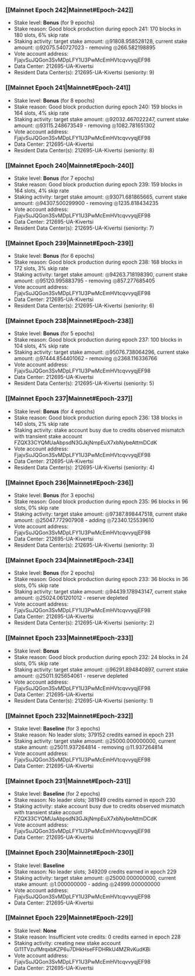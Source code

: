 ### [[Mainnet Epoch 242|Mainnet#Epoch-242]]
* Stake level: **Bonus** (for 9 epochs)
* Stake reason: Good block production during epoch 241: 170 blocks in 180 slots, 6% skip rate
* Staking activity: target stake amount: ◎91808.958528128, current stake amount: ◎92075.540727023 - removing ◎266.582198895
* Vote account address: FjajvSuJQGon3SvMDpLFY1U3PwMcEmHVtcqvvyqjEF98
* Data Center: 212695-UA-Kivertsi
* Resident Data Center(s): 212695-UA-Kivertsi (seniority: 9)
### [[Mainnet Epoch 241|Mainnet#Epoch-241]]
* Stake level: **Bonus** (for 8 epochs)
* Stake reason: Good block production during epoch 240: 159 blocks in 164 slots, 4% skip rate
* Staking activity: target stake amount: ◎92032.467022247, current stake amount: ◎93115.248673549 - removing ◎1082.781651302
* Vote account address: FjajvSuJQGon3SvMDpLFY1U3PwMcEmHVtcqvvyqjEF98
* Data Center: 212695-UA-Kivertsi
* Resident Data Center(s): 212695-UA-Kivertsi (seniority: 8)
### [[Mainnet Epoch 240|Mainnet#Epoch-240]]
* Stake level: **Bonus** (for 7 epochs)
* Stake reason: Good block production during epoch 239: 159 blocks in 164 slots, 4% skip rate
* Staking activity: target stake amount: ◎93071.681865665, current stake amount: ◎94307.500299900 - removing ◎1235.818434235
* Vote account address: FjajvSuJQGon3SvMDpLFY1U3PwMcEmHVtcqvvyqjEF98
* Data Center: 212695-UA-Kivertsi
* Resident Data Center(s): 212695-UA-Kivertsi (seniority: 7)
### [[Mainnet Epoch 239|Mainnet#Epoch-239]]
* Stake level: **Bonus** (for 6 epochs)
* Stake reason: Good block production during epoch 238: 168 blocks in 172 slots, 3% skip rate
* Staking activity: target stake amount: ◎94263.718198390, current stake amount: ◎95120.995883795 - removing ◎857.277685405
* Vote account address: FjajvSuJQGon3SvMDpLFY1U3PwMcEmHVtcqvvyqjEF98
* Data Center: 212695-UA-Kivertsi
* Resident Data Center(s): 212695-UA-Kivertsi (seniority: 6)
### [[Mainnet Epoch 238|Mainnet#Epoch-238]]
* Stake level: **Bonus** (for 5 epochs)
* Stake reason: Good block production during epoch 237: 100 blocks in 104 slots, 4% skip rate
* Staking activity: target stake amount: ◎95076.738064296, current stake amount: ◎97444.854401062 - removing ◎2368.116336766
* Vote account address: FjajvSuJQGon3SvMDpLFY1U3PwMcEmHVtcqvvyqjEF98
* Data Center: 212695-UA-Kivertsi
* Resident Data Center(s): 212695-UA-Kivertsi (seniority: 5)
### [[Mainnet Epoch 237|Mainnet#Epoch-237]]
* Stake level: **Bonus** (for 4 epochs)
* Stake reason: Good block production during epoch 236: 138 blocks in 140 slots, 2% skip rate
* Staking activity: stake account busy due to credits observed mismatch with transient stake account FZQX33CYQMUaAbpsdN3GJkjNmpEuX7xbNybeAttmDCdK
* Vote account address: FjajvSuJQGon3SvMDpLFY1U3PwMcEmHVtcqvvyqjEF98
* Data Center: 212695-UA-Kivertsi
* Resident Data Center(s): 212695-UA-Kivertsi (seniority: 4)
### [[Mainnet Epoch 236|Mainnet#Epoch-236]]
* Stake level: **Bonus** (for 3 epochs)
* Stake reason: Good block production during epoch 235: 96 blocks in 96 slots, 0% skip rate
* Staking activity: target stake amount: ◎97387.898447518, current stake amount: ◎25047.772907908 - adding ◎72340.125539610
* Vote account address: FjajvSuJQGon3SvMDpLFY1U3PwMcEmHVtcqvvyqjEF98
* Data Center: 212695-UA-Kivertsi
* Resident Data Center(s): 212695-UA-Kivertsi (seniority: 3)
### [[Mainnet Epoch 234|Mainnet#Epoch-234]]
* Stake level: **Bonus** (for 2 epochs)
* Stake reason: Good block production during epoch 233: 36 blocks in 36 slots, 0% skip rate
* Staking activity: target stake amount: ◎94439.178943147, current stake amount: ◎25024.061201012 - reserve depleted
* Vote account address: FjajvSuJQGon3SvMDpLFY1U3PwMcEmHVtcqvvyqjEF98
* Data Center: 212695-UA-Kivertsi
* Resident Data Center(s): 212695-UA-Kivertsi (seniority: 2)
### [[Mainnet Epoch 233|Mainnet#Epoch-233]]
* Stake level: **Bonus**
* Stake reason: Good block production during epoch 232: 24 blocks in 24 slots, 0% skip rate
* Staking activity: target stake amount: ◎96291.894840897, current stake amount: ◎25011.925654061 - reserve depleted
* Vote account address: FjajvSuJQGon3SvMDpLFY1U3PwMcEmHVtcqvvyqjEF98
* Data Center: 212695-UA-Kivertsi
* Resident Data Center(s): 212695-UA-Kivertsi (seniority: 1)
### [[Mainnet Epoch 232|Mainnet#Epoch-232]]
* Stake level: **Baseline** (for 3 epochs)
* Stake reason: No leader slots; 379152 credits earned in epoch 231
* Staking activity: target stake amount: ◎25000.000000000, current stake amount: ◎25011.937264814 - removing ◎11.937264814
* Vote account address: FjajvSuJQGon3SvMDpLFY1U3PwMcEmHVtcqvvyqjEF98
* Data Center: 212695-UA-Kivertsi
### [[Mainnet Epoch 231|Mainnet#Epoch-231]]
* Stake level: **Baseline** (for 2 epochs)
* Stake reason: No leader slots; 381949 credits earned in epoch 230
* Staking activity: stake account busy due to credits observed mismatch with transient stake account FZQX33CYQMUaAbpsdN3GJkjNmpEuX7xbNybeAttmDCdK
* Vote account address: FjajvSuJQGon3SvMDpLFY1U3PwMcEmHVtcqvvyqjEF98
* Data Center: 212695-UA-Kivertsi
### [[Mainnet Epoch 230|Mainnet#Epoch-230]]
* Stake level: **Baseline**
* Stake reason: No leader slots; 349209 credits earned in epoch 229
* Staking activity: target stake amount: ◎25000.000000000, current stake amount: ◎1.000000000 - adding ◎24999.000000000
* Vote account address: FjajvSuJQGon3SvMDpLFY1U3PwMcEmHVtcqvvyqjEF98
* Data Center: 212695-UA-Kivertsi
### [[Mainnet Epoch 229|Mainnet#Epoch-229]]
* Stake level: **None**
* Stake reason: Insufficient vote credits: 0 credits earned in epoch 228
* Staking activity: creating new stake account Gi11TVzufMrqxbKZP6u7DHkHseFFDHRkU4MZRvKudKBi
* Vote account address: FjajvSuJQGon3SvMDpLFY1U3PwMcEmHVtcqvvyqjEF98
* Data Center: 212695-UA-Kivertsi